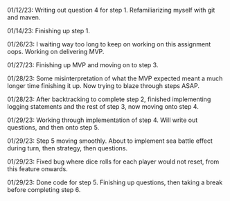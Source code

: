 01/12/23: Writing out question 4 for step 1. Refamiliarizing myself with git and maven.

01/14/23: Finishing up step 1.

01/26/23: I waiting way too long to keep on working on this assignment oops. Working on delivering MVP.

01/27/23: Finishing up MVP and moving on to step 3.

01/28/23: Some misinterpretation of what the MVP expected meant a much longer time finishing it up. Now trying to blaze through steps ASAP.

01/28/23: After backtracking to complete step 2, finished implementing logging statements and the rest of step 3, now moving onto step 4.

01/29/23: Working through implementation of step 4. Will write out questions, and then onto step 5.

01/29/23: Step 5 moving smoothly. About to implement sea battle effect during turn, then strategy, then questions.

01/29/23: Fixed bug where dice rolls for each player would not reset, from this feature onwards.

01/29/23: Done code for step 5. Finishing up questions, then taking a break before completing step 6.
